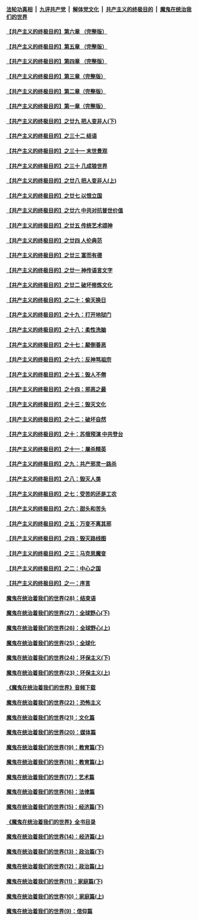 ####  [法轮功真相](../../../../basic/blob/master/README.md?t=05101031) &nbsp;|&nbsp; [九评共产党](../../../../9ping.md/blob/master/README.md?t=05101031) &nbsp;|&nbsp; [解体党文化](../../../../jtdwh.md/blob/master/README.md?t=05101031)  &nbsp;|&nbsp; [共产主义的终极目的](../../../../gczydzjmd.md/blob/master/README.md?t=05101031) &nbsp;|&nbsp; [魔鬼在统治我们的世界](../../../../mgztzwmdsj.md/blob/master/README.md?t=05101031) 

#### [【共产主义的终极目的】第六章 （完整版）](../pages/nsc422/n11428913.md?t=05101031) 

#### [【共产主义的终极目的】第五章 （完整版）](../pages/nsc422/n11428912.md?t=05101031) 

#### [【共产主义的终极目的】第四章 （完整版）](../pages/nsc422/n11428907.md?t=05101031) 

#### [【共产主义的终极目的】第三章（完整版）](../pages/nsc422/n11428848.md?t=05101031) 

#### [【共产主义的终极目的】第二章（完整版）](../pages/nsc422/n11428831.md?t=05101031) 

#### [【共产主义的终极目的】第一章（完整版）](../pages/nsc422/n11417651.md?t=05101031) 

#### [【共产主义的终极目的】之廿九 把人变非人(下)](../pages/nsc422/n11344140.md?t=05101031) 

#### [【共产主义的终极目的】之三十二 结语](../pages/nsc422/n11360535.md?t=05101031) 

#### [【共产主义的终极目的】之三十一 末世景观](../pages/nsc422/n11351129.md?t=05101031) 

#### [【共产主义的终极目的】之三十 几成狼世界](../pages/nsc422/n11348280.md?t=05101031) 

#### [【共产主义的终极目的】之廿八 把人变非人(上)](../pages/nsc422/n11340492.md?t=05101031) 

#### [【共产主义的终极目的】之廿七 以恨立国](../pages/nsc422/n11336944.md?t=05101031) 

#### [【共产主义的终极目的】之廿六 中共对抗普世价值](../pages/nsc422/n11324785.md?t=05101031) 

#### [【共产主义的终极目的】之廿五 传统艺术颂神](../pages/nsc422/n11296396.md?t=05101031) 

#### [【共产主义的终极目的】之廿四 人伦典范](../pages/nsc422/n11296397.md?t=05101031) 

#### [【共产主义的终极目的】之廿三 富而有德](../pages/nsc422/n11283598.md?t=05101031) 

#### [【共产主义的终极目的】之廿一 神传语言文字](../pages/nsc422/n11263265.md?t=05101031) 

#### [【共产主义的终极目的】之廿二 破坏修炼文化](../pages/nsc422/n11245728.md?t=05101031) 

#### [【共产主义的终极目的】之二十：偷天换日](../pages/nsc422/n11238846.md?t=05101031) 

#### [【共产主义的终极目的】之十九：打开地狱门](../pages/nsc422/n11206376.md?t=05101031) 

#### [【共产主义的终极目的】之十八：柔性洗脑](../pages/nsc422/n11199994.md?t=05101031) 

#### [【共产主义的终极目的】之十七：颠倒善恶](../pages/nsc422/n11179782.md?t=05101031) 

#### [【共产主义的终极目的】之十六：反神骂祖宗](../pages/nsc422/n11166798.md?t=05101031) 

#### [【共产主义的终极目的】之十五：毁人不倦](../pages/nsc422/n11166792.md?t=05101031) 

#### [【共产主义的终极目的】之十四：邪恶之最](../pages/nsc422/n11150249.md?t=05101031) 

#### [【共产主义的终极目的】之十三：毁灭文化](../pages/nsc422/n11135227.md?t=05101031) 

#### [【共产主义的终极目的】之十二：破坏自然](../pages/nsc422/n11135214.md?t=05101031) 

#### [【共产主义的终极目的】之十：苏俄预演 中共登台](../pages/nsc422/n11118424.md?t=05101031) 

#### [【共产主义的终极目的】之十一：屠杀精英](../pages/nsc422/n11118442.md?t=05101031) 

#### [【共产主义的终极目的】之九：共产邪灵一路杀](../pages/nsc422/n11114139.md?t=05101031) 

#### [【共产主义的终极目的】之八：毁灭人类](../pages/nsc422/n11108503.md?t=05101031) 

#### [【共产主义的终极目的】之七：受苦的还是工农](../pages/nsc422/n11101809.md?t=05101031) 

#### [【共产主义的终极目的】之六：甜头和苦头](../pages/nsc422/n11096971.md?t=05101031) 

#### [【共产主义的终极目的】之五：万变不离其邪](../pages/nsc422/n11091285.md?t=05101031) 

#### [【共产主义的终极目的】之四：毁灭路线图](../pages/nsc422/n11086284.md?t=05101031) 

#### [【共产主义的终极目的】之三：马克思魔变](../pages/nsc422/n11061941.md?t=05101031) 

#### [【共产主义的终极目的】之二：中心之国](../pages/nsc422/n11047728.md?t=05101031) 

#### [【共产主义的终极目的】之一：序言](../pages/nsc422/n11086077.md?t=05101031) 

#### [魔鬼在统治着我们的世界(28)：结束语](../pages/nsc422/n10936246.md?t=05101031) 

#### [魔鬼在统治着我们的世界(27)：全球野心(下)](../pages/nsc422/n10928319.md?t=05101031) 

#### [魔鬼在统治着我们的世界(26)：全球野心(上)](../pages/nsc422/n10900318.md?t=05101031) 

#### [魔鬼在统治着我们的世界(25)：全球化](../pages/nsc422/n10788205.md?t=05101031) 

#### [魔鬼在统治着我们的世界(24)：环保主义(下)](../pages/nsc422/n10695307.md?t=05101031) 

#### [魔鬼在统治着我们的世界(23)：环保主义(上)](../pages/nsc422/n10688613.md?t=05101031) 

#### [《魔鬼在统治着我们的世界》音频下载](../pages/nsc422/n10635553.md?t=05101031) 

#### [魔鬼在统治着我们的世界(22)：恐怖主义](../pages/nsc422/n10614727.md?t=05101031) 

#### [魔鬼在统治着我们的世界(21)：文化篇](../pages/nsc422/n10597706.md?t=05101031) 

#### [魔鬼在统治着我们的世界(20)：媒体篇](../pages/nsc422/n10586579.md?t=05101031) 

#### [魔鬼在统治着我们的世界(19)：教育篇(下)](../pages/nsc422/n10564808.md?t=05101031) 

#### [魔鬼在统治着我们的世界(18)：教育篇(上)](../pages/nsc422/n10526970.md?t=05101031) 

#### [魔鬼在统治着我们的世界(17)：艺术篇](../pages/nsc422/n10499093.md?t=05101031) 

#### [魔鬼在统治着我们的世界(16)：法律篇](../pages/nsc422/n10485969.md?t=05101031) 

#### [魔鬼在统治着我们的世界(15)：经济篇(下)](../pages/nsc422/n10469975.md?t=05101031) 

#### [《魔鬼在统治着我们的世界》全书目录](../pages/nsc422/n10464261.md?t=05101031) 

#### [魔鬼在统治着我们的世界(14)：经济篇(上)](../pages/nsc422/n10457370.md?t=05101031) 

#### [魔鬼在统治着我们的世界(13)：政治篇(下)](../pages/nsc422/n10448270.md?t=05101031) 

#### [魔鬼在统治着我们的世界(12)：政治篇(上)](../pages/nsc422/n10444576.md?t=05101031) 

#### [魔鬼在统治着我们的世界(11)：家庭篇(下)](../pages/nsc422/n10440961.md?t=05101031) 

#### [魔鬼在统治着我们的世界(10)：家庭篇(上)](../pages/nsc422/n10435448.md?t=05101031) 

#### [魔鬼在统治着我们的世界(9)：信仰篇](../pages/nsc422/n10432159.md?t=05101031) 

